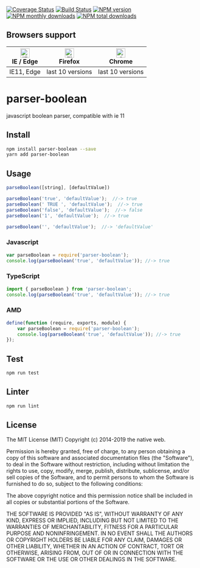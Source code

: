 [![Coverage Status](https://coveralls.io/repos/github/gernsdorfer/parse-boolean/badge.svg?branch=master)](https://coveralls.io/github/gernsdorfer/parse-boolean?branch=master)
[![Build Status](https://travis-ci.org/gernsdorfer/parse-boolean.svg?branch=master)](https://travis-ci.org/gernsdorfer/parse-boolean)
[![NPM version](https://img.shields.io/npm/v/parser-boolean.svg?style=flat)](https://www.npmjs.com/package/parser-booleann)
[![NPM monthly downloads](https://img.shields.io/npm/dm/parser-boolean.svg?style=flat)](https://npmjs.org/package/parser-boolean) 
[![NPM total downloads](https://img.shields.io/npm/dt/parser-boolean.svg?style=flat)](https://npmjs.org/package/parser-boolean) 

## Browsers support

| [<img src="https://raw.githubusercontent.com/alrra/browser-logos/master/src/edge/edge_48x48.png" alt="IE / Edge" width="24px" height="24px" />](http://godban.github.io/browsers-support-badges/)</br>IE / Edge | [<img src="https://raw.githubusercontent.com/alrra/browser-logos/master/src/firefox/firefox_48x48.png" alt="Firefox" width="24px" height="24px" />](http://godban.github.io/browsers-support-badges/)</br>Firefox | [<img src="https://raw.githubusercontent.com/alrra/browser-logos/master/src/chrome/chrome_48x48.png" alt="Chrome" width="24px" height="24px" />](http://godban.github.io/browsers-support-badges/)</br>Chrome |
| --------- | --------- | --------- |
| IE11, Edge| last 10 versions| last 10 versions

# parser-boolean

javascript boolean parser, compatible with ie 11


## Install

```sh
npm install parser-boolean --save
yarn add parser-boolean
```

## Usage
```javascript 
parseBoolean([string], [defaultValue])

parseBoolean('true', 'defaultValue');  //-> true
parseBoolean(' TRUE ', 'defaultValue');  //-> true
parseBoolean('false', 'defaultValue');  //-> false
parseBoolean('1', 'defaultValue');  //-> true

parseBoolean('', 'defaultValue');  //-> 'defaultValue'
```

### Javascript
```javascript
var parseBoolean = require('parser-boolean');
console.log(parseBoolean('true', 'defaultValue')); //-> true
```

### TypeScript
```typescript
import { parseBoolean } from 'parser-boolean';
console.log(parseBoolean('true', 'defaultValue')); //-> true
```

### AMD
```javascript
define(function (require, exports, module) {
    var parseBoolean = require('parser-boolean');
    console.log(parseBoolean('true', 'defaultValue')); //-> true
});
```

## Test 
```sh
npm run test
```

## Linter 
```sh
npm run lint
```


## License

The MIT License (MIT)
Copyright (c) 2014-2019 the native web.

Permission is hereby granted, free of charge, to any person obtaining a copy of this software and associated documentation files (the "Software"), to deal in the Software without restriction, including without limitation the rights to use, copy, modify, merge, publish, distribute, sublicense, and/or sell copies of the Software, and to permit persons to whom the Software is furnished to do so, subject to the following conditions:

The above copyright notice and this permission notice shall be included in all copies or substantial portions of the Software.

THE SOFTWARE IS PROVIDED "AS IS", WITHOUT WARRANTY OF ANY KIND, EXPRESS OR IMPLIED, INCLUDING BUT NOT LIMITED TO THE WARRANTIES OF MERCHANTABILITY, FITNESS FOR A PARTICULAR PURPOSE AND NONINFRINGEMENT. IN NO EVENT SHALL THE AUTHORS OR COPYRIGHT HOLDERS BE LIABLE FOR ANY CLAIM, DAMAGES OR OTHER LIABILITY, WHETHER IN AN ACTION OF CONTRACT, TORT OR OTHERWISE, ARISING FROM, OUT OF OR IN CONNECTION WITH THE SOFTWARE OR THE USE OR OTHER DEALINGS IN THE SOFTWARE.
